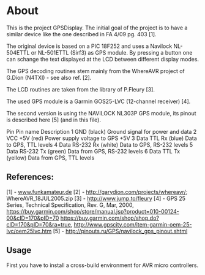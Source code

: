 # About

This is the project GPSDisplay. The initial goal of the project is to
have a similar device like the one described in FA 4/09 pg. 403 [1].

The original device is based on a PIC 18F252 and uses a Navilock NL-504ETTL or
NL-501ETTL (Sirf3) as GPS module. By pressing a button one can schange the
text displayed at the LCD between different display modes.

The GPS decoding routines stem mainly from the WhereAVR project of G.Dion 
(N4TXI) - see also ref. [2].

The LCD routines are taken from the library of P.Fleury [3].

The used GPS module is a Garmin GOS25-LVC (12-channel receiver) [4].

The second version is using the NAVILOCK NL303P GPS module, its pinout is 
described here [5] (and in this file).

Pin  Pin name                Description
 1   GND (black)             Ground signal for power and data
 2   VCC +5V (red)           Power supply voltage to GPS +5V
 3   Data TTL Rx (blue)      Data to GPS, TTL levels
 4   Data RS-232 Rx (white)  Data to GPS, RS-232 levels
 5   Data RS-232 Tx (green)  Data from GPS, RS-232 levels
 6   Data TTL Tx (yellow)    Data from GPS, TTL levels

References:
-----------
 [1] - www.funkamateur.de
 [2] - http://garydion.com/projects/whereavr/; WhereAVR_18JUL2005.zip
 [3] - http://www.jump.to/fleury
 [4] - GPS 25 Series, Technical Specification, Rev. G, Mar, 2000,
       https://buy.garmin.com/shop/store/manual.jsp?product=010-00124-00&cID=170&pID=70
       https://buy.garmin.com/shop/shop.do?cID=170&pID=70&ra=true,
       http://www.gpscity.com/item-garmin-oem-25-lvc/oem25lvc.htm
 [5] - http://pinouts.ru/GPS/navilock_gps_pinout.shtml


## Usage

First you have to install a cross-build environment for AVR micro controllers.
